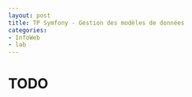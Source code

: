 ```yaml
---
layout: post
title: TP Symfony - Gestion des modèles de données
categories:  
- InfoWeb
- lab
---
```


# TODO
